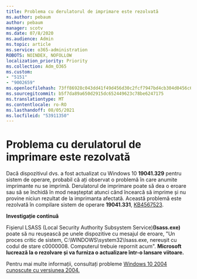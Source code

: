 ```yaml
---
title: Problema cu derulatorul de imprimare este rezolvată
ms.author: pebaum
author: pebaum
manager: scotv
ms.date: 07/8/2020
ms.audience: Admin
ms.topic: article
ms.service: o365-administration
ROBOTS: NOINDEX, NOFOLLOW
localization_priority: Priority
ms.collection: Adm_O365
ms.custom:
- "5151"
- "9002659"
ms.openlocfilehash: 73ff86928c043dd41f49d456d30c2fcf7947bd4cb304d0456c634d4fa5808239
ms.sourcegitcommit: b5f7da89a650d2915dc652449623c78be6247175
ms.translationtype: MT
ms.contentlocale: ro-RO
ms.lasthandoff: 08/05/2021
ms.locfileid: "53911350"
---
```

# <a name="print-spooler-issue-is-resolved"></a>Problema cu derulatorul de imprimare este rezolvată

Dacă dispozitivul dvs. a fost actualizat cu Windows 10 **19041.329** pentru sistem de operare, probabil că ați observat o problemă în care anumite imprimante nu se imprimă.   Derulatorul de imprimare poate să dea o eroare sau să se închidă în mod neașteptat atunci când încearcă să imprime și nu provine niciun rezultat de la imprimanta afectată. Această problemă este rezolvată în compilare sistem de operare  **19041.331**, [KB4567523](https://support.microsoft.com/help/4567523/windows-10-update-kb4567523).  

**Investigație continuă**

Fișierul LSASS (Local Security Authority Subsystem Service)**(Isass.exe)** poate să nu reușească pe unele dispozitive cu mesajul de eroare, "Un proces critic de sistem, C:\WINDOWS\system32\Isass.exe, nereușit cu codul de stare c0000008. Computerul trebuie repornit acum".  **Microsoft lucrează la o rezolvare și va furniza o actualizare într-o lansare viitoare.**

Pentru mai multe informații, consultați probleme [Windows 10 2004 cunoscute cu versiunea 2004.](https://docs.microsoft.com/windows/release-information/status-windows-10-2004#442msgdesc)